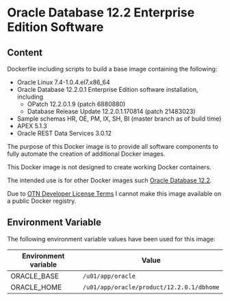 # Oracle Database 12.2 Enterprise Edition Software

## Content

Dockerfile including scripts to build a base image containing the following:

* Oracle Linux 7.4-1.0.4.el7.x86_64
* Oracle Database 12.2.0.1 Enterprise Edition software installation, including
  * OPatch 12.2.0.1.9 (patch 6880880)
  * Database Release Update 12.2.0.1.170814 (patch 21483023)
* Sample schemas HR, OE, PM, IX, SH, BI (master branch as of build time)
* APEX 5.1.3
* Oracle REST Data Services 3.0.12

The purpose of this Docker image is to provide all software components to fully automate the creation of additional Docker images.

This Docker image is not designed to create working Docker containers.

The intended use is for other Docker images such [Oracle Database 12.2](https://github.com/PhilippSalvisberg/docker-odb/blob/master/OracleDatabase/12.2/README.md).

Due to [OTN Developer License Terms](http://www.oracle.com/technetwork/licenses/standard-license-152015.html) I cannot make this image available on a public Docker registry.

## Environment Variable

The following environment variable values have been used for this image:

Environment variable | Value
-------------------- | -------------
ORACLE_BASE | ```/u01/app/oracle```
ORACLE_HOME | ```/u01/app/oracle/product/12.2.0.1/dbhome```
